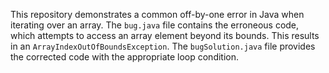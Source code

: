 This repository demonstrates a common off-by-one error in Java when iterating over an array. The `bug.java` file contains the erroneous code, which attempts to access an array element beyond its bounds. This results in an `ArrayIndexOutOfBoundsException`. The `bugSolution.java` file provides the corrected code with the appropriate loop condition.